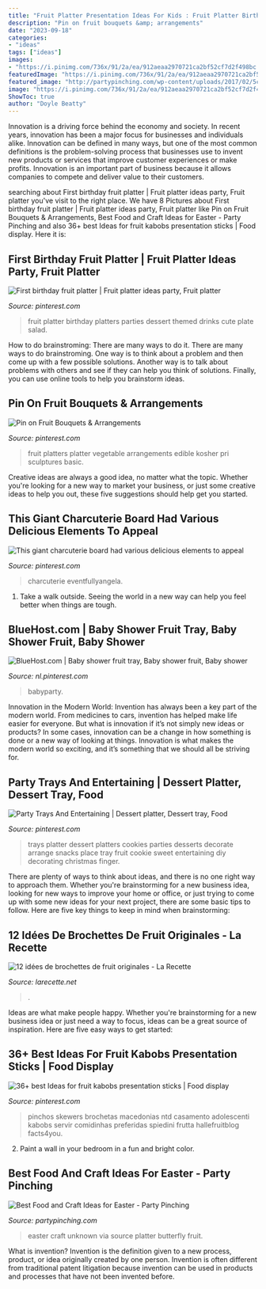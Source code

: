 ```yaml
---
title: "Fruit Platter Presentation Ideas For Kids : Fruit Platter Birthday Platters Parties Dessert Themed Drinks Cute Plate Salad"
description: "Pin on fruit bouquets &amp; arrangements"
date: "2023-09-18"
categories:
- "ideas"
tags: ["ideas"]
images:
- "https://i.pinimg.com/736x/91/2a/ea/912aeaa2970721ca2bf52cf7d2f498bc.jpg"
featuredImage: "https://i.pinimg.com/736x/91/2a/ea/912aeaa2970721ca2bf52cf7d2f498bc.jpg"
featured_image: "http://partypinching.com/wp-content/uploads/2017/02/5cce61ea94918db689a80c460d37bf6b.jpg"
image: "https://i.pinimg.com/736x/91/2a/ea/912aeaa2970721ca2bf52cf7d2f498bc.jpg"
ShowToc: true
author: "Doyle Beatty"
---
```



Innovation is a driving force behind the economy and society. In recent years, innovation has been a major focus for businesses and individuals alike. Innovation can be defined in many ways, but one of the most common definitions is the problem-solving process that businesses use to invent new products or services that improve customer experiences or make profits. Innovation is an important part of business because it allows companies to compete and deliver value to their customers.

	

		
searching about First birthday fruit platter | Fruit platter ideas party, Fruit platter you've visit to the right place. We have 8 Pictures about First birthday fruit platter | Fruit platter ideas party, Fruit platter like Pin on Fruit Bouquets &amp; Arrangements, Best Food and Craft Ideas for Easter - Party Pinching and also 36+ best Ideas for fruit kabobs presentation sticks | Food display. Here it is:
		
    
## First Birthday Fruit Platter | Fruit Platter Ideas Party, Fruit Platter

<img loading=lazy src="https://i.pinimg.com/736x/d6/48/5a/d6485a8f795012203e46172e498a9e51--fruit-ideas-fruit-platters.jpg" onerror="this.onerror=null;this.src='https://tse4.mm.bing.net/th?id=OIP.5M3_HbDcTAL8HO_thkKTCgHaHa&amp;pid=15.1';" alt="First birthday fruit platter | Fruit platter ideas party, Fruit platter">

_Source: pinterest.com_

>fruit platter birthday platters parties dessert themed drinks cute plate salad. 

	

How to do brainstroming: There are many ways to do it.
There are many ways to do brainstroming. One way is to think about a problem and then come up with a few possible solutions. Another way is to talk about problems with others and see if they can help you think of solutions. Finally, you can use online tools to help you brainstorm ideas.

    
## Pin On Fruit Bouquets &amp; Arrangements

<img loading=lazy src="https://i.pinimg.com/736x/42/1f/9a/421f9a9c3fc96732afc71a2d82cb45c8--vegetable-platters-fruit-platters.jpg" onerror="this.onerror=null;this.src='https://tse3.mm.bing.net/th?id=OIP.INS3Fz-zKG1xUJcLSWeAGQHaJs&amp;pid=15.1';" alt="Pin on Fruit Bouquets &amp; Arrangements">

_Source: pinterest.com_

>fruit platters platter vegetable arrangements edible kosher pri sculptures basic. 

	

Creative ideas are always a good idea, no matter what the topic. Whether you're looking for a new way to market your business, or just some creative ideas to help you out, these five suggestions should help get you started.

    
## This Giant Charcuterie Board Had Various Delicious Elements To Appeal

<img loading=lazy src="https://i.pinimg.com/736x/7b/2e/46/7b2e4674046368f9bb7dabef8adfa642.jpg" onerror="this.onerror=null;this.src='https://tse2.mm.bing.net/th?id=OIP.qGwnvjuETRPVC8aAGwhBoAHaLH&amp;pid=15.1';" alt="This giant charcuterie board had various delicious elements to appeal">

_Source: pinterest.com_

>charcuterie eventfullyangela. 

	

1. Take a walk outside. Seeing the world in a new way can help you feel better when things are tough.

    
## BlueHost.com | Baby Shower Fruit Tray, Baby Shower Fruit, Baby Shower

<img loading=lazy src="https://i.pinimg.com/736x/61/02/b0/6102b075fd75cc9f0674f4978a426b70.jpg" onerror="this.onerror=null;this.src='https://tse1.mm.bing.net/th?id=OIP.M1K8c5gl_Tlr_ij71nMIQwHaFA&amp;pid=15.1';" alt="BlueHost.com | Baby shower fruit tray, Baby shower fruit, Baby shower">

_Source: nl.pinterest.com_

>babyparty. 

	

Innovation in the Modern World:
Invention has always been a key part of the modern world. From medicines to cars, invention has helped make life easier for everyone. But what is innovation if it’s not simply new ideas or products? In some cases, innovation can be a change in how something is done or a new way of looking at things. Innovation is what makes the modern world so exciting, and it’s something that we should all be striving for.

    
## Party Trays And Entertaining | Dessert Platter, Dessert Tray, Food

<img loading=lazy src="https://i.pinimg.com/736x/7f/01/da/7f01da538a6bbb742f85eb182ea78210--party-trays-party-platters.jpg" onerror="this.onerror=null;this.src='https://tse4.mm.bing.net/th?id=OIP.tFmNnyv47_5tkBtZ8XtY6wHaH6&amp;pid=15.1';" alt="Party Trays And Entertaining | Dessert platter, Dessert tray, Food">

_Source: pinterest.com_

>trays platter dessert platters cookies parties desserts decorate arrange snacks place tray fruit cookie sweet entertaining diy decorating christmas finger. 

	

There are plenty of ways to think about ideas, and there is no one right way to approach them. Whether you're brainstorming for a new business idea, looking for new ways to improve your home or office, or just trying to come up with some new ideas for your next project, there are some basic tips to follow. Here are five key things to keep in mind when brainstorming: 

    
## 12 Idées De Brochettes De Fruit Originales - La Recette

<img loading=lazy src="http://larecette.net/wp-content/uploads/2015/03/11070737_10152803680807825_9160589441016240271_n.jpg" onerror="this.onerror=null;this.src='https://tse3.mm.bing.net/th?id=OIP.8ebVvk2LQVT_ag74HHXfTQHaLH&amp;pid=15.1';" alt="12 idées de brochettes de fruit originales - La Recette">

_Source: larecette.net_

>. 

	

Ideas are what make people happy. Whether you're brainstorming for a new business idea or just need a way to focus, ideas can be a great source of inspiration. Here are five easy ways to get started: 

    
## 36+ Best Ideas For Fruit Kabobs Presentation Sticks | Food Display

<img loading=lazy src="https://i.pinimg.com/736x/91/2a/ea/912aeaa2970721ca2bf52cf7d2f498bc.jpg" onerror="this.onerror=null;this.src='https://tse2.mm.bing.net/th?id=OIP.G4GYKptLa91Eu2cCcPvdoQAAAA&amp;pid=15.1';" alt="36+ best Ideas for fruit kabobs presentation sticks | Food display">

_Source: pinterest.com_

>pinchos skewers brochetas macedonias ntd casamento adolescenti kabobs servir comidinhas preferidas spiedini frutta hallefruitblog facts4you. 

	

2. Paint a wall in your bedroom in a fun and bright color.

    
## Best Food And Craft Ideas For Easter - Party Pinching

<img loading=lazy src="http://partypinching.com/wp-content/uploads/2017/02/5cce61ea94918db689a80c460d37bf6b.jpg" onerror="this.onerror=null;this.src='https://tse4.mm.bing.net/th?id=OIP.V-8H1HavOilbWkq9u6pVWAHaLG&amp;pid=15.1';" alt="Best Food and Craft Ideas for Easter - Party Pinching">

_Source: partypinching.com_

>easter craft unknown via source platter butterfly fruit. 

	

What is invention?
Invention is the definition given to a new process, product, or idea originally created by one person. Invention is often different from traditional patent litigation because invention can be used in products and processes that have not been invented before.

